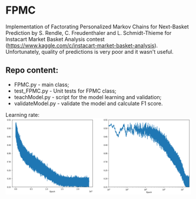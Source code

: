 # FPMC

Implementation of Factorating Personalized Markov Chains for Next-Basket Prediction by S. Rendle, C. Freudenthaler and L. Schmidt-Thieme for Instacart Market Basket Analysis contest (https://www.kaggle.com/c/instacart-market-basket-analysis). Unfortunately, quality of predictions is very poor and it wasn't useful.

## Repo content:
<ul>
<li> FPMC.py  - main class;
<li> test_FPMC.py  -  Unit tests for FPMC class;
<li> teachModel.py  -  script for the model learning and validation;
<li> validateModel.py  -  validate the model and calculate F1 score.
</ul>

Learning rate:
![alt tag](curve.png)
